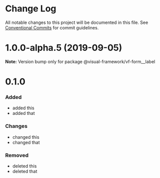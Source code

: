 # Change Log

All notable changes to this project will be documented in this file.
See [Conventional Commits](https://conventionalcommits.org) for commit guidelines.

# 1.0.0-alpha.5 (2019-09-05)

**Note:** Version bump only for package @visual-framework/vf-form__label













































































































































# 0.1.0

### Added
- added this
- added that

### Changes

- changed this
- changed that

### Removed

- deleted this
- deleted that
